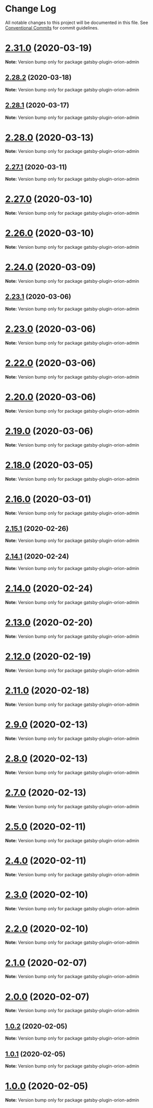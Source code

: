 # Change Log

All notable changes to this project will be documented in this file.
See [Conventional Commits](https://conventionalcommits.org) for commit guidelines.

# [2.31.0](https://github.com/nearform/orion/compare/v2.30.0...v2.31.0) (2020-03-19)

**Note:** Version bump only for package gatsby-plugin-orion-admin





## [2.28.2](https://github.com/nearform/orion/compare/v2.28.1...v2.28.2) (2020-03-18)

**Note:** Version bump only for package gatsby-plugin-orion-admin





## [2.28.1](https://github.com/nearform/orion/compare/v2.28.0...v2.28.1) (2020-03-17)

**Note:** Version bump only for package gatsby-plugin-orion-admin





# [2.28.0](https://github.com/nearform/orion/compare/v2.27.1...v2.28.0) (2020-03-13)

**Note:** Version bump only for package gatsby-plugin-orion-admin





## [2.27.1](https://github.com/nearform/orion/compare/v2.27.0...v2.27.1) (2020-03-11)

**Note:** Version bump only for package gatsby-plugin-orion-admin





# [2.27.0](https://github.com/nearform/orion/compare/v2.26.0...v2.27.0) (2020-03-10)

**Note:** Version bump only for package gatsby-plugin-orion-admin





# [2.26.0](https://github.com/nearform/orion/compare/v2.25.0...v2.26.0) (2020-03-10)

**Note:** Version bump only for package gatsby-plugin-orion-admin





# [2.24.0](https://github.com/nearform/orion/compare/v2.23.1...v2.24.0) (2020-03-09)

**Note:** Version bump only for package gatsby-plugin-orion-admin





## [2.23.1](https://github.com/nearform/orion/compare/v2.23.0...v2.23.1) (2020-03-06)

**Note:** Version bump only for package gatsby-plugin-orion-admin





# [2.23.0](https://github.com/nearform/orion/compare/v2.22.0...v2.23.0) (2020-03-06)

**Note:** Version bump only for package gatsby-plugin-orion-admin





# [2.22.0](https://github.com/nearform/orion/compare/v2.21.0...v2.22.0) (2020-03-06)

**Note:** Version bump only for package gatsby-plugin-orion-admin





# [2.20.0](https://github.com/nearform/orion/compare/v2.19.0...v2.20.0) (2020-03-06)

**Note:** Version bump only for package gatsby-plugin-orion-admin





# [2.19.0](https://github.com/nearform/orion/compare/v2.18.0...v2.19.0) (2020-03-06)

**Note:** Version bump only for package gatsby-plugin-orion-admin





# [2.18.0](https://github.com/nearform/orion/compare/v2.17.0...v2.18.0) (2020-03-05)

**Note:** Version bump only for package gatsby-plugin-orion-admin





# [2.16.0](https://github.com/nearform/orion/compare/v2.15.1...v2.16.0) (2020-03-01)

**Note:** Version bump only for package gatsby-plugin-orion-admin





## [2.15.1](https://github.com/nearform/orion/compare/v2.15.0...v2.15.1) (2020-02-26)

**Note:** Version bump only for package gatsby-plugin-orion-admin





## [2.14.1](https://github.com/nearform/orion/compare/v2.14.0...v2.14.1) (2020-02-24)

**Note:** Version bump only for package gatsby-plugin-orion-admin





# [2.14.0](https://github.com/nearform/orion/compare/v2.13.1...v2.14.0) (2020-02-24)

**Note:** Version bump only for package gatsby-plugin-orion-admin





# [2.13.0](https://github.com/nearform/orion/compare/v2.12.0...v2.13.0) (2020-02-20)

**Note:** Version bump only for package gatsby-plugin-orion-admin





# [2.12.0](https://github.com/nearform/orion/compare/v2.11.0...v2.12.0) (2020-02-19)

**Note:** Version bump only for package gatsby-plugin-orion-admin





# [2.11.0](https://github.com/nearform/orion/compare/v2.10.0...v2.11.0) (2020-02-18)

**Note:** Version bump only for package gatsby-plugin-orion-admin





# [2.9.0](https://github.com/nearform/orion/compare/v2.8.0...v2.9.0) (2020-02-13)

**Note:** Version bump only for package gatsby-plugin-orion-admin





# [2.8.0](https://github.com/nearform/orion/compare/v2.7.0...v2.8.0) (2020-02-13)

**Note:** Version bump only for package gatsby-plugin-orion-admin





# [2.7.0](https://github.com/nearform/orion/compare/v2.6.0...v2.7.0) (2020-02-13)

**Note:** Version bump only for package gatsby-plugin-orion-admin





# [2.5.0](https://github.com/nearform/orion/compare/v2.4.0...v2.5.0) (2020-02-11)

**Note:** Version bump only for package gatsby-plugin-orion-admin





# [2.4.0](https://github.com/nearform/orion/compare/v2.3.0...v2.4.0) (2020-02-11)

**Note:** Version bump only for package gatsby-plugin-orion-admin





# [2.3.0](https://github.com/nearform/orion/compare/v2.2.0...v2.3.0) (2020-02-10)

**Note:** Version bump only for package gatsby-plugin-orion-admin





# [2.2.0](https://github.com/nearform/orion/compare/v2.1.0...v2.2.0) (2020-02-10)

**Note:** Version bump only for package gatsby-plugin-orion-admin





# [2.1.0](https://github.com/nearform/orion/compare/v2.0.0...v2.1.0) (2020-02-07)

**Note:** Version bump only for package gatsby-plugin-orion-admin





# [2.0.0](https://github.com/nearform/orion/compare/v1.0.2...v2.0.0) (2020-02-07)

**Note:** Version bump only for package gatsby-plugin-orion-admin





## [1.0.2](https://github.com/nearform/orion/compare/v1.0.1...v1.0.2) (2020-02-05)

**Note:** Version bump only for package gatsby-plugin-orion-admin





## [1.0.1](https://github.com/nearform/orion/compare/v1.0.0...v1.0.1) (2020-02-05)

**Note:** Version bump only for package gatsby-plugin-orion-admin





# [1.0.0](https://github.com/nearform/orion/compare/v0.1.0...v1.0.0) (2020-02-05)

**Note:** Version bump only for package gatsby-plugin-orion-admin

